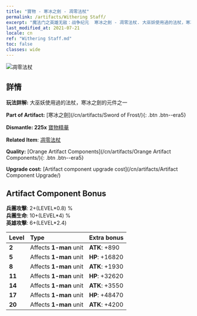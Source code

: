 ```yaml
---
title: "寶物 - 寒冰之劍 - 凋零法杖"
permalink: /artifacts/Withering Staff/
excerpt: "魔法门之英雄无敌：战争纪元  寒冰之劍 - 凋零法杖. 大巫妖使用過的法杖，寒冰之劍的元件之一"
last_modified_at: 2021-07-21
locale: cn
ref: "Withering Staff.md"
toc: false
classes: wide
---
```


 ![凋零法杖](/images/t/artifact_40433.png)



## 詳情

 **玩法詳解:** 大巫妖使用過的法杖，寒冰之劍的元件之一

 **Part of Artifact:** [寒冰之劍](/cn/artifacts/Sword of Frost/){: .btn .btn--era5}

 **Dismantle: 225x** [寶物精華](/cn/Items/con_905/)

 **Related Item**: [凋零法杖](/cn/Items/art_162/)

 **Quality:** [Orange Artifact Components](/cn/artifacts/Orange Artifact Components/){: .btn .btn--era5}

 **Upgrade cost:** [Artifact component upgrade cost](/cn/artifacts/Artifact Component Upgrade/)

## Artifact Component Bonus

  **兵團攻擊**: 2+(LEVEL\*0.8) %<br/>**兵團生命**: 10+(LEVEL\*4) %<br/>**英雄攻擊**: 6+(LEVEL\*2.4)

  |  Level  | Type |    Extra bonus  | 
  |:--------|:-----|:----------------| 
  | **2** | Affects **1-man** unit | **ATK**: +890 | 
  | **5** | Affects **1-man** unit | **HP**: +16820 | 
  | **8** | Affects **1-man** unit | **ATK**: +1930 | 
  | **11** | Affects **1-man** unit | **HP**: +32620 | 
  | **14** | Affects **1-man** unit | **ATK**: +3550 | 
  | **17** | Affects **1-man** unit | **HP**: +48470 | 
  | **20** | Affects **1-man** unit | **ATK**: +4200 | 
